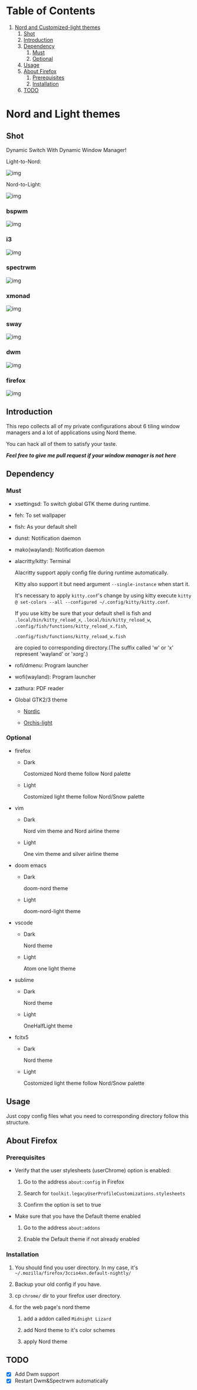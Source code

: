 
# Table of Contents

1.  [Nord and Customized-light themes](#orga92410c)
    1.  [Shot](#org6ecd7c5)
    2.  [Introduction](#introduction)
    3.  [Dependency](#org5114522)
        1.  [Must](#org8050841)
        2.  [Optional](#orge85932f)
    4.  [Usage](#org3d0cd34)
    5.  [About Firefox](#org56ea59c)
        1.  [Prerequisites](#orgb2ce2d0)
        2.  [Installation](#org5951695)
    6.  [TODO](#orgfec7e81)


<a id="orga92410c"></a>

# Nord and Light themes


<a id="org6ecd7c5"></a>

## Shot
Dynamic Switch With Dynamic Window Manager!

Light-to-Nord:

![img](./Pictures/shot/light-to-nord.gif)

Nord-to-Light:

![img](./Pictures/shot/nord-to-light.gif)

### bspwm
![img](./Pictures/shot/bspwm.png)
### i3
![img](./Pictures/shot/i3.png)
### spectrwm
![img](./Pictures/shot/spectrwm.png)
### xmonad
![img](./Pictures/shot/xmonad.png)
### sway
![img](./Pictures/shot/sway.png)
### dwm
![img](./Pictures/shot/dwm.png)
### firefox
![img](./Pictures/shot/firefox.png)

<a id="introduction"></a>

## Introduction

This repo collects all of my private configurations about 6 tiling window managers and a lot of applications using Nord theme.

You can hack all of them to satisfy your taste.

***Feel free to give me pull request if your window manager is not here***

<a id="org5114522"></a>

## Dependency


<a id="org8050841"></a>

### Must

- xsettingsd: To switch global GTK theme during runtime.

- feh: To set wallpaper

- fish: As your default shell

- dunst: Notification daemon

- mako(wayland): Notification daemon

- alacritty/kitty: Terminal

  Alacritty support apply config file during runtime automatically.

  Kitty also support it but need argument `--single-instance` when start it.

  It's necessary to apply `kitty.conf`'s change by using kitty execute `kitty @ set-colors --all --configured ~/.config/kitty/kitty.conf`.

  If you use kitty be sure that your default shell is fish and `.local/bin/kitty_reload_x`, `.local/bin/kitty_reload_w`, `.config/fish/functions/kitty_reload_x.fish`,

  `.config/fish/functions/kitty_reload_w.fish`

  are copied to corresponding directory.(The suffix called 'w' or 'x' represent 'wayland' or 'xorg'.)

- rofi/dmenu: Program launcher

- wofi(wayland): Program launcher

- zathura: PDF reader

-   Global GTK2/3 theme
    -   [Nordic](https://www.gnome-look.org/p/1267246/)
    
    -   [Orchis-light](https://www.gnome-look.org/p/1357889/)


<a id="orge85932f"></a>

### Optional

-   firefox
    -   Dark
        
        Costomized Nord theme follow Nord palette
    -   Light
        
        Costomized light theme follow Nord/Snow palette
    
-   vim
    -   Dark
        
        Nord vim theme and Nord airline theme
    -   Light
        
        One vim theme and silver airline theme
    
-   doom emacs
    -   Dark
        
        doom-nord theme
    -   Light
        
        doom-nord-light theme
    
-   vscode
    -   Dark
        
        Nord theme
    -   Light
        
        Atom one light theme
    
-   sublime
    
    - Dark
    
      Nord theme
    
    - Light
    
      OneHalfLight theme
    
- fcitx5

  - Dark

    Nord theme

  - Light

    Costomized light theme follow Nord/Snow palette

  


<a id="org3d0cd34"></a>

## Usage

Just copy config files what you need to corresponding directory follow this structure.

<a id="org56ea59c"></a>

## About Firefox


<a id="orgb2ce2d0"></a>

### Prerequisites

-   Verify that the user stylesheets (userChrome) option is enabled:
    1.  Go to the address `about:config` in Firefox
    
    2.  Search for `toolkit.legacyUserProfileCustomizations.stylesheets`
    
    3.  Confirm the option is set to true

-   Make sure that you have the Default theme enabled
    1.  Go to the address `about:addons`
    
    2.  Enable the Default theme if not already enabled


<a id="org5951695"></a>

### Installation

1.  You should find you user directory. In my case, it's `~/.mozilla/firefox/3ccio4xn.default-nightly/`

2.  Backup your old config if you have.

3.  cp `chrome/` dir to your firefox user directory.

4.  for the web page's nord theme
    1.  add a addon called `Midnight Lizard`
    
    2.  add Nord theme to it's color schemes
    
    3.  apply Nord theme


<a id="orgfec7e81"></a>

## TODO

-   [X] Add Dwm support
-   [X] Restart Dwm&Spectrwm automatically
